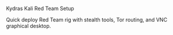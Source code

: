 Kydras Kali Red Team Setup

Quick deploy Red Team rig with stealth tools, Tor routing, and VNC graphical desktop.

